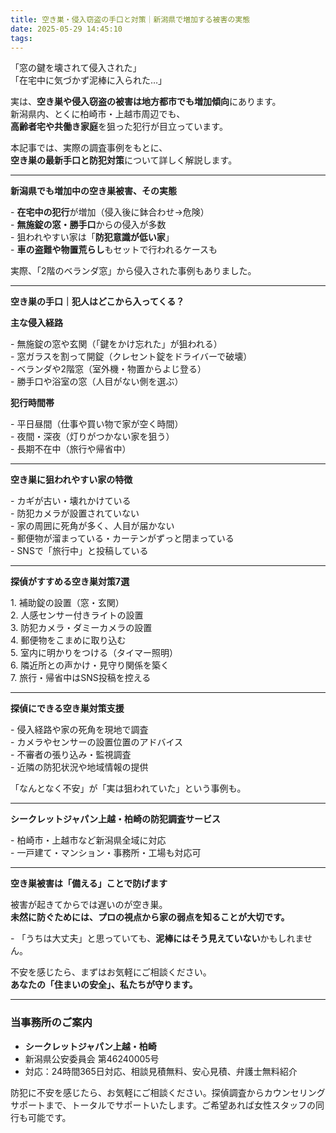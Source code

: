 ```yaml
---
title: 空き巣・侵入窃盗の手口と対策｜新潟県で増加する被害の実態
date: 2025-05-29 14:45:10
tags:
---
```


「窓の鍵を壊されて侵入された」    
「在宅中に気づかず泥棒に入られた…」

実は、**空き巣や侵入窃盗の被害は地方都市でも増加傾向**にあります。    
新潟県内、とくに柏崎市・上越市周辺でも、    
**高齢者宅や共働き家庭**を狙った犯行が目立っています。

本記事では、実際の調査事例をもとに、    
**空き巣の最新手口と防犯対策**について詳しく解説します。

---

**新潟県でも増加中の空き巣被害、その実態**

\- **在宅中の犯行**が増加（侵入後に鉢合わせ→危険）    
\- **無施錠の窓・勝手口**からの侵入が多数    
\- 狙われやすい家は「**防犯意識が低い家**」    
\- **車の盗難や物置荒らし**もセットで行われるケースも

実際、「2階のベランダ窓」から侵入された事例もありました。

---

**空き巣の手口｜犯人はどこから入ってくる？**

**主な侵入経路**

\- 無施錠の窓や玄関（「鍵をかけ忘れた」が狙われる）    
\- 窓ガラスを割って開錠（クレセント錠をドライバーで破壊）    
\- ベランダや2階窓（室外機・物置からよじ登る）    
\- 勝手口や浴室の窓（人目がない側を選ぶ）

**犯行時間帯**

\- 平日昼間（仕事や買い物で家が空く時間）    
\- 夜間・深夜（灯りがつかない家を狙う）    
\- 長期不在中（旅行や帰省中）

---

**空き巣に狙われやすい家の特徴**

\- カギが古い・壊れかけている    
\- 防犯カメラが設置されていない    
\- 家の周囲に死角が多く、人目が届かない    
\- 郵便物が溜まっている・カーテンがずっと閉まっている    
\- SNSで「旅行中」と投稿している

---

**探偵がすすめる空き巣対策7選**

1\. 補助錠の設置（窓・玄関）  
2\. 人感センサー付きライトの設置   
3\. 防犯カメラ・ダミーカメラの設置    
4\. 郵便物をこまめに取り込む    
5\. 室内に明かりをつける（タイマー照明）    
6\. 隣近所との声かけ・見守り関係を築く    
7\. 旅行・帰省中はSNS投稿を控える

---

**探偵にできる空き巣対策支援**

\- 侵入経路や家の死角を現地で調査    
\- カメラやセンサーの設置位置のアドバイス    
\- 不審者の張り込み・監視調査    
\- 近隣の防犯状況や地域情報の提供

「なんとなく不安」が「実は狙われていた」という事例も。

---

**シークレットジャパン上越・柏崎の防犯調査サービス**

\- 柏崎市・上越市など新潟県全域に対応    
\- 一戸建て・マンション・事務所・工場も対応可

---

**空き巣被害は「備える」ことで防げます**

被害が起きてからでは遅いのが空き巣。    
**未然に防ぐためには、プロの視点から家の弱点を知ることが大切です。**

\- 「うちは大丈夫」と思っていても、**泥棒にはそう見えていない**かもしれません。

不安を感じたら、まずはお気軽にご相談ください。    
**あなたの「住まいの安全」、私たちが守ります。**

---

### **当事務所のご案内**

* **シークレットジャパン上越・柏崎**
* 新潟県公安委員会 第46240005号
* 対応：24時間365日対応、相談見積無料、安心見積、弁護士無料紹介

防犯に不安を感じたら、お気軽にご相談ください。探偵調査からカウンセリングサポートまで、トータルでサポートいたします。ご希望あれば女性スタッフの同行も可能です。

